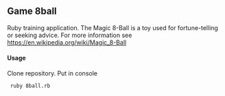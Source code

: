 ## Game 8ball

Ruby training application.
The Magic 8-Ball is a toy used for fortune-telling or seeking advice. For more information see https://en.wikipedia.org/wiki/Magic_8-Ball

#### Usage

Clone repository. Put in console
```
 ruby 8ball.rb
```